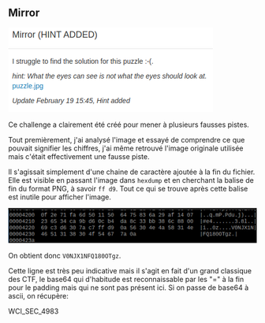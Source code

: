 ## Mirror

![statement](challenge.png)

Ce challenge a clairement été créé pour mener à plusieurs fausses pistes.

Tout premièrement, j'ai analysé l'image et essayé de comprendre ce que pouvait signifier les chiffres, j'ai même retrouvé l'image originale utilisée mais c'était effectivement une fausse piste.

Il s'agissait simplement d'une chaine de caractère ajoutée à la fin du fichier. Elle est visible en passant l'image dans `hexdump` et en cherchant la balise de fin du format PNG, à savoir `ff d9`. Tout ce qui se trouve après cette balise est inutile pour afficher l'image.

![eof](eof.png)

On obtient donc `V0NJX1NFQ180OTgz`.

Cette ligne est très peu indicative mais il s'agit en fait d'un grand classique des CTF, le base64 qui d'habitude est reconnaissable par les "=" à la fin pour le padding mais qui ne sont pas présent ici. Si on passe de base64 à ascii, on récupère:

WCI_SEC_4983
